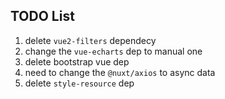 ## TODO List
1. delete `vue2-filters` dependecy
2. change the `vue-echarts` dep to manual one 
3. delete bootstrap vue dep
4. need to change the `@nuxt/axios` to async data
5. delete `style-resource` dep
